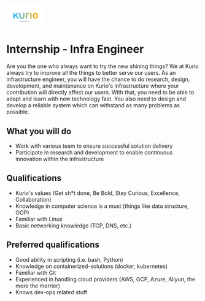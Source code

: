 <img src="../logo-pt-kurio.png" alt="Logo" style="width: 100px;"/>

# Internship - Infra Engineer

Are you the one who always want to try the new shining things? We at Kurio always try to improve all the things to better serve our users. As an infrastructure engineer, you will have the chance to do research, design, development, and maintenance on Kurio's infrastructure where your contribution will directly affect our users. With that, you need to be able to adapt and learn with new technology fast. You also need to design and develop a reliable system which can withstand as many problems as possible.

## What you will do

- Work with various team to ensure successful solution delivery
- Participate in research and development to enable continuous innovation within the infrastructure

## Qualifications

- Kurio's values (Get sh*t done, Be Bold, Stay Curious, Excellence, Collaboration)
- Knowledge in computer science is a must (things like data structure, OOP)
- Familiar with Linux
- Basic networking knowledge (TCP, DNS, etc.)

## Preferred qualifications

- Good ability in scripting (i.e. bash, Python)
- Knowledge on containerized-solutions (docker, kubernetes)
- Familiar with Git
- Experienced in handling cloud providers (AWS, GCP, Azure, Aliyun, the more the merrier)
- Knows dev-ops related stuff
